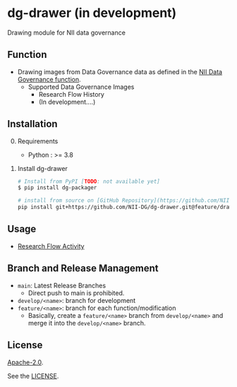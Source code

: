 # dg-drawer (in development)

Drawing module for NII data governance

## Function

* Drawing images from Data Governance data as defined in the [NII Data Governance function](https://rcos.nii.ac.jp/service/dmp/).
  * Supported Data Governance Images
    * Research Flow History
    * (In development....)


## Installation

0. Requirements
    * Python : >= 3.8

1. Install dg-drawer

    ```bash
    # Install from PyPI [TODO: not available yet]
    $ pip install dg-packager

    # install from source on [GitHub Repository](https://github.com/NII-DG/dg-drawer)
    pip install git+https://github.com/NII-DG/dg-drawer.git@feature/drawer
    ```

## Usage

 * [Research Flow Activity](./doc/ResearchFlowActivity.md)


## Branch and Release Management

- `main`: Latest Release Branches
  - Direct push to main is prohibited.
- `develop/<name>`: branch for development
- `feature/<name>`: branch for each function/modification
  - Basically, create a `feature/<name>` branch from `develop/<name>` and merge it into the `develop/<name>` branch.

## License

[Apache-2.0](https://www.apache.org/licenses/LICENSE-2.0).

See the [LICENSE](./LICENSE).
